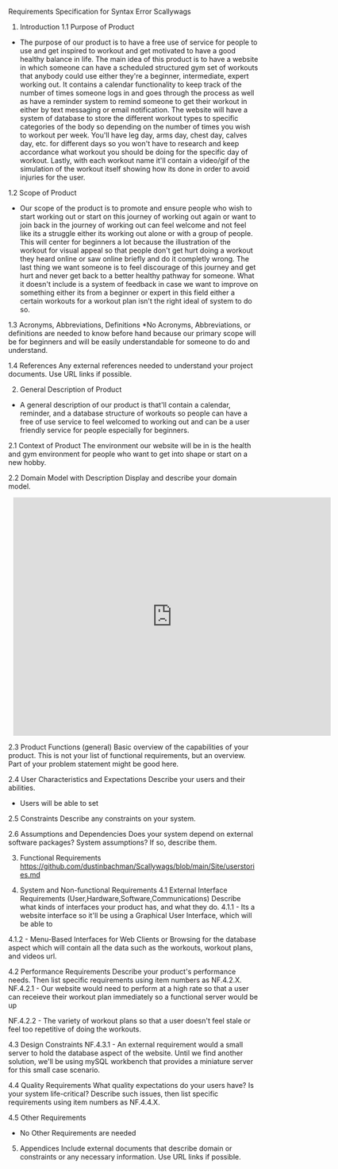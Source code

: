 Requirements Specification for Syntax Error Scallywags

1. Introduction
1.1 Purpose of Product

* The purpose of our product is to have a free use of service for people to use and get inspired to workout and get motivated to have a good healthy balance in life. The main idea of this product is to have a website in which someone can have a scheduled structured gym set of workouts that anybody could use either they're a beginner, intermediate, expert working out. It contains a calendar functionality to keep track of the number of times someone logs in and goes through the process as well as have a reminder system to remind someone to get their workout in either by text messaging or email notification. The website will have a system of database to store the different workout types to specific categories of the body so depending on the number of times you wish to workout per week. You'll have leg day, arms day, chest day, calves day, etc. for different days so you won't have to research and keep accordance what workout you should be doing for the specific day of workout. Lastly, with each workout name it'll contain a video/gif of the simulation of the workout itself showing how its done in order to avoid injuries for the user. 

1.2 Scope of Product
* Our scope of the product is to promote and ensure people who wish to start working out or start on this journey of working out again or want to join back in the journey of working out can feel welcome and not feel like its a struggle either its working out alone or with a group of people. This will center for beginners a lot because the illustration of the workout for visual appeal so that people don't get hurt doing a workout they heard online or saw online briefly and do it completly wrong. The last thing we want someone is to feel discourage of this journey and get hurt and never get back to a better healthy pathway for someone. What it doesn't include is a system of feedback in case we want to improve on something either its from a beginner or expert in this field either a certain workouts for a workout plan isn't the right ideal of system to do so. 


1.3 Acronyms, Abbreviations, Definitions
*No Acronyms, Abbreviations, or definitions are needed to know before hand because our primary scope will be for beginners and will be easily understandable for someone to do and understand. 

1.4 References
Any external references needed to understand your project documents. Use URL links if possible.

2. General Description of Product
* A general description of our product is that'll contain a calendar, reminder, and a database structure of workouts so people can have a free of use service to feel welcomed to working out and can be a user friendly service for people especially for beginners. 

2.1 Context of Product
The environment our website will be in is the health and gym environment for people who want to get into shape or start on a new hobby.  

2.2 Domain Model with Description
Display and describe your domain model.
<div style="width: 640px; height: 480px; margin: 10px; position: relative;"><iframe allowfullscreen frameborder="0" style="width:640px; height:480px" src="https://lucid.app/documents/embeddedchart/25287a3b-e23e-40ec-85fd-a01c0c99849a" id="fw64g9wYo-Ug"></iframe></div>


2.3 Product Functions (general)
Basic overview of the capabilities of your product. This is not your list of functional requirements, but an overview. Part of your problem statement might be good here.

2.4 User Characteristics and Expectations
Describe your users and their abilities.
* Users will be able to set 

2.5 Constraints
Describe any constraints on your system.

2.6 Assumptions and Dependencies
Does your system depend on external software packages? System assumptions? If so, describe them.

3. Functional Requirements
https://github.com/dustinbachman/Scallywags/blob/main/Site/userstories.md

4. System and Non-functional Requirements
4.1 External Interface Requirements (User,Hardware,Software,Communications)
Describe what kinds of interfaces your product has, and what they do. 
4.1.1 - Its a website interface so it'll be using a Graphical User Interface, which will be able to 

4.1.2 - Menu-Based Interfaces for Web Clients or Browsing for the database aspect which will contain all the data such as the workouts, workout plans, and videos url.

4.2 Performance Requirements
Describe your product's performance needs. Then list specific requirements using item numbers as NF.4.2.X.
NF.4.2.1 - Our website would need to perform at a high rate so that a user can receieve their workout plan immediately so a functional server would be up 

NF.4.2.2 - The variety of workout plans so that a user doesn't feel stale or feel too repetitive of doing the workouts. 

4.3 Design Constraints
NF.4.3.1 - An external requirement would a small server to hold the database aspect of the website. Until we find another solution, we'll be using mySQL workbench that provides a miniature server for this small case scenario. 

4.4 Quality Requirements
What quality expectations do your users have? Is your system life-critical? Describe such issues, then list specific requirements using item numbers as NF.4.4.X.



4.5 Other Requirements
* No Other Requirements are needed 

5. Appendices
Include external documents that describe domain or constraints or any necessary information. Use URL links if possible.
